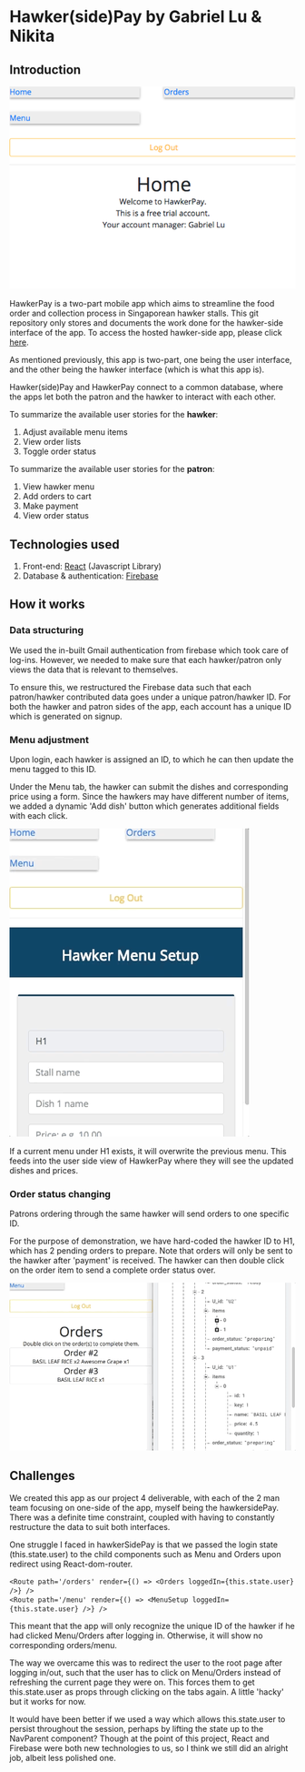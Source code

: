 # Hawker(side)Pay by Gabriel Lu & Nikita


Introduction
------
![hawkersidePay landing page](/public/landing_page_screenshot.png)

HawkerPay is a two-part mobile app which aims to streamline the food order and collection process in Singaporean hawker stalls. This git repository only stores and documents the work done for the hawker-side interface of the app. To access the hosted hawker-side app, please click [here](https://hawkersidepay.herokuapp.com/).

As mentioned previously, this app is two-part, one being the user interface, and the other being the hawker interface (which is what this app is).

Hawker(side)Pay and HawkerPay connect to a common database, where the apps let both the patron and the hawker to interact with each other.

To summarize the available user stories for the **hawker**:
1. Adjust available menu items
2. View order lists
3. Toggle order status

To summarize the available user stories for the **patron**:
1. View hawker menu
2. Add orders to cart
3. Make payment
4. View order status

Technologies used
------
1. Front-end: [React](https://reactjs.org/) (Javascript Library)
2. Database & authentication: [Firebase](https://firebase.google.com/)

How it works
------
### Data structuring
We used the in-built Gmail authentication from firebase which took care of log-ins. However, we needed to make sure that each hawker/patron only views the data that is relevant to themselves.

To ensure this, we restructured the Firebase data such that each patron/hawker contributed data goes under a unique patron/hawker ID. For both the hawker and patron sides of the app, each account has a unique ID which is generated on signup.

### Menu adjustment
Upon login, each hawker is assigned an ID, to which he can then update the menu tagged to this ID.

Under the Menu tab, the hawker can submit the dishes and corresponding price using a form. Since the hawkers may have different number of items, we added a dynamic 'Add dish' button which generates additional fields with each click.

![hawkersidePay add dish preview](/public/hawkerPay_addpreview.gif)

If a current menu under H1 exists, it will overwrite the previous menu. This feeds into the user side view of HawkerPay where they will see the updated dishes and prices.

### Order status changing
Patrons ordering through the same hawker will send orders to one specific ID.

For the purpose of demonstration, we have hard-coded the hawker ID to H1, which has 2 pending orders to prepare. Note that orders will only be sent to the hawker after 'payment' is received. The hawker can then double click on the order item to send a complete order status over.

![hawkersidePay double click preview](/public/image/hawkerPay_clickpreview.gif)

Challenges
------
We created this app as our project 4 deliverable, with each of the 2 man team focusing on one-side of the app, myself being the hawkersidePay. There was a definite time constraint, coupled with having to constantly restructure the data to suit both interfaces.

One struggle I faced in hawkerSidePay is that we passed the login state (this.state.user) to the child components such as Menu and Orders upon redirect using React-dom-router.
```
<Route path='/orders' render={() => <Orders loggedIn={this.state.user} />} />
<Route path='/menu' render={() => <MenuSetup loggedIn={this.state.user} />} />
```

 This meant that the app will only recognize the unique ID of the hawker if he had clicked Menu/Orders after logging in. Otherwise, it will show no corresponding orders/menu.

 The way we overcame this was to redirect the user to the root page after logging in/out, such that the user has to click on Menu/Orders instead of refreshing the current page they were on. This forces them to get this.state.user as props through clicking on the tabs again. A little 'hacky' but it works for now.

 It would have been better if we used a way which allows this.state.user to persist throughout the session, perhaps by lifting the state up to the NavParent component? Though at the point of this project, React and Firebase were both new technologies to us, so I think we still did an alright job, albeit less polished one.
